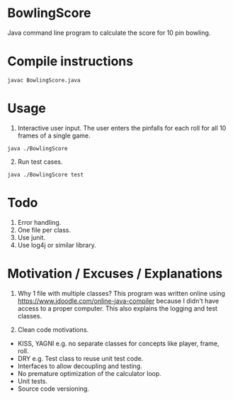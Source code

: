 # BowlingScore
Java command line program to calculate the score for 10 pin bowling.
 
# Compile instructions 
`javac BowlingScore.java`
 
# Usage
1. Interactive user input. The user enters the pinfalls for each roll for all 10 frames of a single game.

`java ./BowlingScore`

2. Run test cases.

`java ./BowlingScore test`

# Todo
1. Error handling.
2. One file per class.
3. Use junit.
4. Use log4j or similar library.

# Motivation / Excuses / Explanations 
1. Why 1 file with multiple classes? This program was written online using https://www.jdoodle.com/online-java-compiler because I didn't have access to a proper computer. This also explains the logging and test classes.

2. Clean code motivations.
  * KISS, YAGNI e.g. no separate classes for concepts like player, frame, roll.
  * DRY e.g. Test class to reuse unit test code.
  * Interfaces to allow decoupling and testing.
  * No premature optimization of the calculator loop.
  * Unit tests.
  * Source code versioning.
